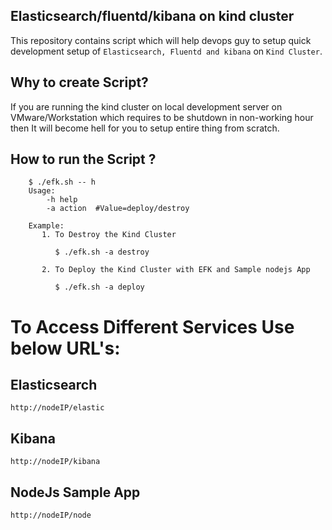 ## Elasticsearch/fluentd/kibana on kind cluster

This repository contains script which will help devops guy to setup quick development setup of `Elasticsearch, Fluentd and kibana` on `Kind Cluster`.

## Why to create Script?
If you are running the kind cluster on local development server on VMware/Workstation which requires to be shutdown in non-working hour then It will become hell for you to setup entire thing from scratch.

## How to run the Script ?

```
    $ ./efk.sh -- h
    Usage:
        -h help
        -a action  #Value=deploy/destroy

    Example:
       1. To Destroy the Kind Cluster

          $ ./efk.sh -a destroy

       2. To Deploy the Kind Cluster with EFK and Sample nodejs App

          $ ./efk.sh -a deploy
```
    
# To Access Different Services Use below URL's:

## Elasticsearch

`http://nodeIP/elastic`
    
## Kibana
 
 `http://nodeIP/kibana`

## NodeJs Sample App

`http://nodeIP/node`

